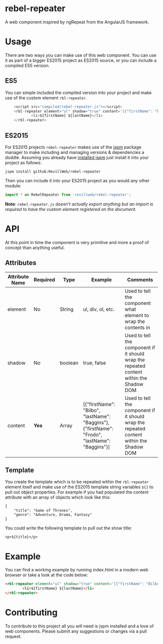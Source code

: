 rebel-repeater
==============

A web component inspired by ngRepeat from the AngularJS framework.

Usage
=====

There are two ways you can make use of this web component. You can use it as part of a bigger ES2015 project as ES2015 source, or you can include a compiled ES5 version.


ES5
---

You can simple included the compiled version into your project and make use of the custom element `rbl-repeater`.

```javascript
    <script src="compiled/rebel-repeater.js"></script>
    <rbl-repeater element="ul" shadow="true" content='[{"firstName": "Bilbo", "lastName": "Baggins"}]'>
            <li>${firstName} ${lastName}</li>
    </rbl-repeater>
```

ES2015
------

For ES2015 projects `rebel-repeater` makes use of the [jspm](http://jspm.io/) package manager to make including and managing versions & dependencies a doddle. Assuming you already have [installed jspm](http://jspm.io/docs/getting-started.html) just install it into your project as follows:

`jspm install github:RevillWeb/rebel-repeater`

Then you can include it into your ES2015 project as you would any other module:

````javascript
import * as RebelRepeater from 'revillweb/rebel-repeater';
````

**Note**: *`rebel-repeater.js` doesn't actually export anything but an import is required to have the custom element registered on the document.*

API
===

At this point in time the component is very primitive and more a proof of concept than anything useful. 

Attributes
----------

| Attribute Name | Required | Type | Example | Comments |
| -------------- | -------- | ---- | ------- | -------- |
| element        |   No   | String | ul, div, ol, etc. | Used to tell the component what element to wrap the contents in |
| shadow         |   No   | boolean | true, false | Used to tell the component if it should wrap the repeated content within the Shadow DOM |
| content        |   **Yes**  | Array | [{"firstName": "Bilbo", "lastName": "Baggins"}, {"firstName": "Frodo", "lastName": "Baggins"}] | Used to tell the component if it should wrap the repeated content within the Shadow DOM |

Template
--------

You create the template which is to be repeated within the `rbl-repeater` element itself and make use of the ES2015 template string variables `${}` to pull out object properties. For example if you had populated the content attribute with an array of objects which look like this:

```
{
    "title": "Game of Thrones",
    "genre": "Adventure, Drama, Fantasy"
}
```

You could write the following template to pull out the show title:

`<p>${title}</p>`

Example
=======

You can find a working example by running index.html in a modern web browser or take a look at the code below:

````html
<rbl-repeater element="ul" shadow="true" content='[{"firstName": "Bilbo", "lastName": "Baggins"}, {"firstName": "Frodo", "lastName": "Baggins"}, {"firstName": "Samwise", "lastName": "Gamgee"}]'>
        <li>${firstName} ${lastName}</li>
</rbl-repeater>
````

Contributing
============

To contribute to this project all you will need is jspm installed and a love of web components. Please submit any suggestions or changes via a pull request.